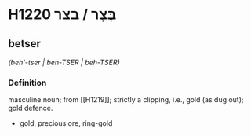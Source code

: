 # H1220 בֶּצֶר / בצר

## betser

_(beh'-tser | beh-TSER | beh-TSER)_

### Definition

masculine noun; from [[H1219]]; strictly a clipping, i.e., gold (as dug out); gold defence.

- gold, precious ore, ring-gold
